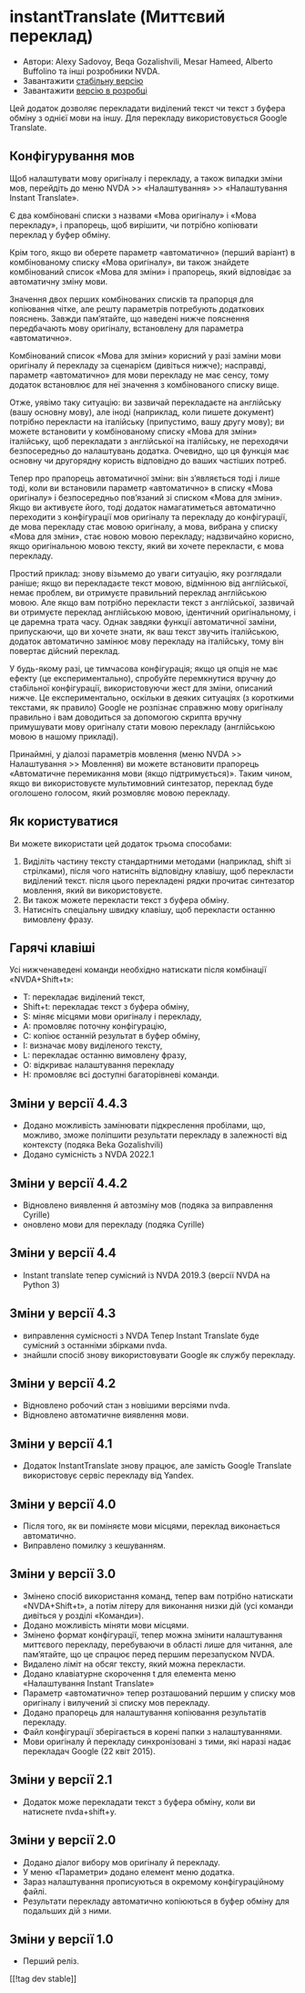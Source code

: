 # instantTranslate (Миттєвий переклад) #

* Автори: Alexy Sadovoy, Beqa Gozalishvili, Mesar Hameed, Alberto Buffolino
  та інші розробники NVDA.
* Завантажити [стабільну версію][1]
* Завантажити [версію в розробці][2]

Цей додаток дозволяє перекладати виділений текст чи текст з буфера обміну з
однієї мови на іншу. Для перекладу використовується Google Translate.

## Конфігурування мов ##
Щоб налаштувати мову оригіналу і перекладу, а також випадки зміни мов, перейдіть до меню NVDA >> «Налаштування» >> «Налаштування Instant Translate».

Є два комбіновані списки з назвами «Мова оригіналу» і «Мова перекладу», і
прапорець, щоб вирішити, чи потрібно копіювати переклад у буфер обміну.

Крім того, якщо ви оберете параметр «автоматично» (перший варіант) в
комбінованому списку «Мова оригіналу», ви також знайдете комбінований список
«Мова для зміни» і прапорець, який відповідає за автоматичну зміну мови.

Значення двох перших комбінованих списків та прапорця для копіювання чітке,
але решту параметрів потребують додаткових пояснень. Завжди пам’ятайте, що
наведені нижче пояснення передбачають мову оригіналу, встановлену для
параметра «автоматично».

Комбінований список «Мова для зміни» корисний у разі заміни мови оригіналу й
перекладу за сценарієм (дивіться нижче); насправді, параметр «автоматично»
для мови перекладу не має сенсу, тому додаток встановлює для неї значення з
комбінованого списку вище.

Отже, уявімо таку ситуацію: ви зазвичай перекладаєте на англійську (вашу
основну мову), але іноді (наприклад, коли пишете документ) потрібно
перекласти на італійську (припустимо, вашу другу мову); ви можете встановити
у комбінованому списку «Мова для зміни» італійську, щоб перекладати з
англійської на італійську, не переходячи безпосередньо до налаштувань
додатка. Очевидно, що ця функція має основну чи другорядну користь
відповідно до ваших частіших потреб.

Тепер про прапорець автоматичної зміни: він з’являється тоді і лише тоді,
коли ви встановили параметр «автоматично» в списку «Мова оригіналу» і
безпосередньо пов’язаний зі списком «Мова для зміни». Якщо ви активуєте
його, тоді додаток намагатиметься автоматично переходити  з конфігурації мов
оригіналу  та перекладу  до конфігурації, де мова перекладу стає мовою
оригіналу, а мова, вибрана у списку «Мова для зміни», стає новою мовою
перекладу; надзвичайно корисно, якщо оригінальною мовою тексту, який ви
хочете перекласти, є мова перекладу.

Простий приклад: знову візьмемо до уваги ситуацію, яку розглядали раніше;
якщо ви перекладаєте текст мовою, відмінною від англійської, немає проблем,
ви отримуєте правильний переклад англійською мовою. Але якщо вам потрібно
перекласти текст з англійської, зазвичай ви отримуєте переклад англійською
мовою, ідентичний оригінальному, і це даремна трата часу. Однак завдяки
функції автоматичної заміни, припускаючи, що ви хочете знати, як ваш текст
звучить італійською, додаток автоматично замінює мову перекладу на
італійську, тому він повертає дійсний переклад.

У будь-якому разі, це тимчасова конфігурація; якщо ця опція не має ефекту
(це експериментально), спробуйте перемкнутися вручну до стабільної
конфігурації, використовуючи жест для зміни, описаний нижче. Це
експериментально, оскільки в деяких ситуаціях (з короткими текстами, як
правило) Google не розпізнає справжню мову оригіналу правильно і вам
доводиться за допомогою скрипта вручну примушувати мову оригіналу стати
мовою перекладу (англійською мовою в нашому прикладі).

Принаймні, у діалозі параметрів мовлення (меню NVDA >> Налаштування >> Мовлення) ви можете встановити прапорець «Автоматичне перемикання мови (якщо підтримується)». Таким чином, якщо ви використовуєте мультимовний синтезатор, переклад буде оголошено голосом, який розмовляє мовою перекладу.

## Як користуватися ##
Ви можете  використати цей додаток трьома способами:

1. Виділіть частину тексту стандартними методами (наприклад, shift зі
   стрілками), після чого натисніть відповідну клавішу, щоб перекласти
   виділений текст. після цього перекладені рядки прочитає синтезатор
   мовлення, який ви використовуєте.
2. Ви також можете перекласти текст з буфера обміну.
3. Натисніть спеціальну швидку клавішу, щоб перекласти останню вимовлену
   фразу.

## Гарячі клавіші ##
Усі нижченаведені команди необхідно натискати після комбінації
«NVDA+Shift+t»:

* T: перекладає виділений текст,
* Shift+t: перекладає текст з буфера обміну,
* S: міняє місцями мови оригіналу і перекладу,
* A: промовляє поточну конфігурацію,
* C: копіює останній результат в буфер обміну,
* I: визначає мову виділеного тексту,
* L: перекладає останню вимовлену фразу,
* O: відкриває налаштування перекладу
* H: промовляє всі доступні багаторівневі команди.

## Зміни у версії 4.4.3 ##
* Додано можливість замінювати підкреслення пробілами, що, можливо, зможе
  поліпшити результати перекладу в залежності від контексту (подяка Beka
  Gozalishvili)
* Додано сумісність з NVDA 2022.1

## Зміни у версії 4.4.2 ##
* Відновлено виявлення й автозміну мов (подяка за виправлення Cyrille)
* оновлено мови для перекладу (подяка Cyrille)

## Зміни у версії 4.4 ##
* Instant translate тепер сумісний із NVDA 2019.3 (версії NVDA на Python 3)

## Зміни у версії 4.3 ##
* виправлення сумісності з NVDA Тепер Instant Translate буде сумісний з
  останніми збірками nvda.
* знайшли спосіб знову використовувати Google як службу перекладу.

## Зміни у версії 4.2 ##
* Відновлено робочий стан з новішими версіями nvda.
* Відновлено автоматичне виявлення мови.

## Зміни у версії 4.1 ##
* Додаток InstantTranslate знову працює, але замість Google Translate
  використовує сервіс перекладу від Yandex.

## Зміни у версії 4.0 ##
* Після того, як ви поміняєте мови місцями, переклад виконається
  автоматично.
* Виправлено помилку з кешуванням.

## Зміни у версії 3.0 ##
* Змінено спосіб використання команд, тепер вам потрібно натискати
  «NVDA+Shift+t», а потім літеру для виконання низки дій (усі команди
  дивіться у розділі «Команди»).
* Додано можливість міняти мови місцями.
* Змінено формат конфігурації, тепер можна змінити налаштування миттєвого
  перекладу, перебуваючи в області лише для читання, але пам’ятайте, що це
  спрацює перед першим перезапуском NVDA.
* Видалено ліміт на обсяг тексту, який можна перекласти.
* Додано клавіатурне скорочення t для елемента меню «Налаштування Instant
  Translate»
* Параметр «автоматично» тепер розташований першим у списку мов оригіналу і
  вилучений зі списку мов перекладу.
* Додано прапорець для налаштування копіювання результатів перекладу.
* Файл конфігурації зберігається в корені папки з налаштуваннями.
* Мови оригіналу й перекладу синхронізовані з тими, які наразі надає
  перекладач Google (22 квіт 2015).


## Зміни у версії 2.1 ##
* Додаток може перекладати текст з буфера обміну, коли ви натиснете
  nvda+shift+y.

## Зміни у версії 2.0 ##
* Додано діалог вибору мов оригіналу й перекладу.
* У меню «Параметри» додано елемент меню додатка.
* Зараз налаштування прописуються в окремому конфігураційному файлі.
* Результати перекладу автоматично копіюються в буфер обміну для подальших
  дій з ними.

## Зміни у версії 1.0 ##
* Перший реліз.


[[!tag dev stable]]

[1]: https://addons.nvda-project.org/files/get.php?file=it

[2]: https://addons.nvda-project.org/files/get.php?file=it-dev
